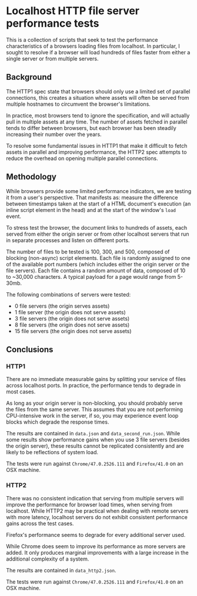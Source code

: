 Localhost HTTP file server performance tests
============================================

This is a collection of scripts that seek to test the performance characteristics
of a browsers loading files from localhost. In particular, I sought to resolve
if a browser will load hundreds of files faster from either a single server or from
multiple servers.


Background
----------

The HTTP1 spec state that browsers should only use a limited set of parallel connections,
this creates a situation where assets will often be served from multiple hostnames to
circumvent the browser's limitations.

In practice, most browsers tend to ignore the specification, and will actually pull
in multiple assets at any time. The number of assets fetched in parallel tends to differ
between browsers, but each browser has been steadily increasing their number over the
years.

To resolve some fundamental issues in HTTP1 that make it difficult to fetch assets in
parallel and improving performance, the HTTP2 spec attempts to reduce the overhead
on opening multiple parallel connections.


Methodology
-----------

While browsers provide some limited performance indicators, we are testing it from a
user's perspective. That manifests as: measure the difference between timestamps taken
at the start of a HTML document's execution (an inline script element in the head) and
at the start of the window's `load` event.

To stress test the browser, the document links to hundreds of assets, each served from
either the origin server or from other localhost servers that run in separate processes
and listen on different ports.

The number of files to be tested is 100, 300, and 500, composed of blocking (non-async)
script elements. Each file is randomly assigned to one of the available port numbers
(which includes either the origin server or the file servers). Each file contains a random
amount of data, composed of 10 to ~30,000 characters. A typical payload for a page would 
range from 5-30mb.

The following combinations of servers were tested:
- 0 file servers (the origin serves assets)
- 1 file server (the origin does not serve assets)
- 3 file servers (the origin does not serve assets)
- 8 file servers (the origin does not serve assets)
- 15 file servers (the origin does not serve assets)


Conclusions
-----------

### HTTP1

There are no immediate measurable gains by splitting your service of files across localhost
ports. In practice, the performance tends to degrade in most cases.

As long as your origin server is non-blocking, you should probably serve the files from
the same server. This assumes that you are not performing CPU-intensive work in the server,
if so, you may experience event loop blocks which degrade the response times.

The results are contained in `data.json` and `data_second_run.json`. While some results
show performance gains when you use 3 file servers (besides the origin server), these
results cannot be replicated consistently and are likely to be reflections of system load.

The tests were run against `Chrome/47.0.2526.111` and `Firefox/41.0` on an OSX machine.


### HTTP2

There was no consistent indication that serving from multiple servers will improve the
performance for browser load times, when serving from localhost. While HTTP2 may be 
practical when dealing with remote servers with more latency, localhost servers do not 
exhibit consistent performance gains across the test cases.

Firefox's performance seems to degrade for every additional server used. 

While Chrome does seem to improve its performance as more servers are added. It only
produces marginal improvements with a large increase in the additional complexity of
a system.

The results are contained in `data_http2.json`.

The tests were run against `Chrome/47.0.2526.111` and `Firefox/41.0` on an OSX machine.

